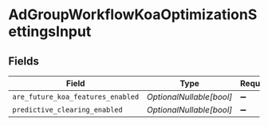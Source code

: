 # AdGroupWorkflowKoaOptimizationSettingsInput


## Fields

| Field                             | Type                              | Required                          | Description                       |
| --------------------------------- | --------------------------------- | --------------------------------- | --------------------------------- |
| `are_future_koa_features_enabled` | *OptionalNullable[bool]*          | :heavy_minus_sign:                | N/A                               |
| `predictive_clearing_enabled`     | *OptionalNullable[bool]*          | :heavy_minus_sign:                | N/A                               |